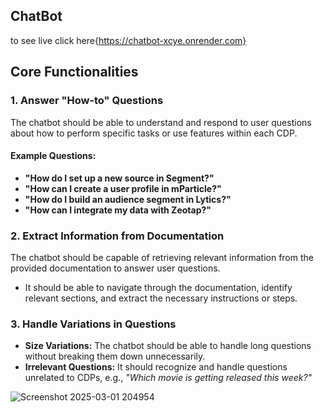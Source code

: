 ##  C h a t B o t  
 to see live click here{https://chatbot-xcye.onrender.com}

## Core Functionalities

### 1. Answer "How-to" Questions  
The chatbot should be able to understand and respond to user questions about how to perform specific tasks or use features within each CDP.  

#### Example Questions:  
- **"How do I set up a new source in Segment?"**  
- **"How can I create a user profile in mParticle?"**  
- **"How do I build an audience segment in Lytics?"**  
- **"How can I integrate my data with Zeotap?"**  


### 2. Extract Information from Documentation  
The chatbot should be capable of retrieving relevant information from the provided documentation to answer user questions.  

- It should be able to navigate through the documentation, identify relevant sections, and extract the necessary instructions or steps.  


### 3. Handle Variations in Questions  
- **Size Variations:** The chatbot should be able to handle long questions without breaking them down unnecessarily.  
- **Irrelevant Questions:** It should recognize and handle questions unrelated to CDPs, e.g., *"Which movie is getting released this week?"*  

![Screenshot 2025-03-01 204954](https://github.com/user-attachments/assets/fc865451-bf2e-466c-91f3-32bca736a98b)
